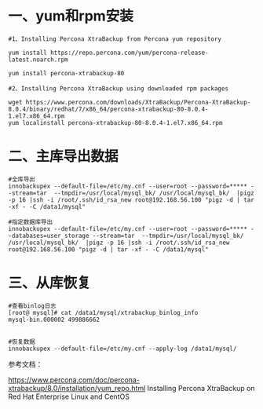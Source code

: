 # 一、yum和rpm安装
```
#1、Installing Percona XtraBackup from Percona yum repository

yum install https://repo.percona.com/yum/percona-release-latest.noarch.rpm

yum install percona-xtrabackup-80

#2、Installing Percona XtraBackup using downloaded rpm packages

wget https://www.percona.com/downloads/XtraBackup/Percona-XtraBackup-8.0.4/binary/redhat/7/x86_64/percona-xtrabackup-80-8.0.4-1.el7.x86_64.rpm
yum localinstall percona-xtrabackup-80-8.0.4-1.el7.x86_64.rpm

```
# 二、主库导出数据
```
#全库导出
innobackupex --default-file=/etc/my.cnf --user=root --password=***** --stream=tar  --tmpdir=/usr/local/mysql_bk/ /usr/local/mysql_bk/  |pigz -p 16 |ssh -i /root/.ssh/id_rsa_new root@192.168.56.100 "pigz -d | tar -xf - -C /data1/mysql"

#指定数据库导出
innobackupex --default-file=/etc/my.cnf --user=root --password=***** --databases=user_storage --stream=tar  --tmpdir=/usr/local/mysql_bk/ /usr/local/mysql_bk/  |pigz -p 16 |ssh -i /root/.ssh/id_rsa_new root@192.168.56.100 "pigz -d | tar -xf - -C /data1/mysql"
```

# 三、从库恢复

```
#查看binlog日志
[root@ mysql]# cat /data1/mysql/xtrabackup_binlog_info
mysql-bin.000002 499886662


#恢复数据
innobackupex --default-file=/etc/my.cnf --apply-log /data1/mysql/
```


参考文档：

https://www.percona.com/doc/percona-xtrabackup/8.0/installation/yum_repo.html  Installing Percona XtraBackup on Red Hat Enterprise Linux and CentOS
